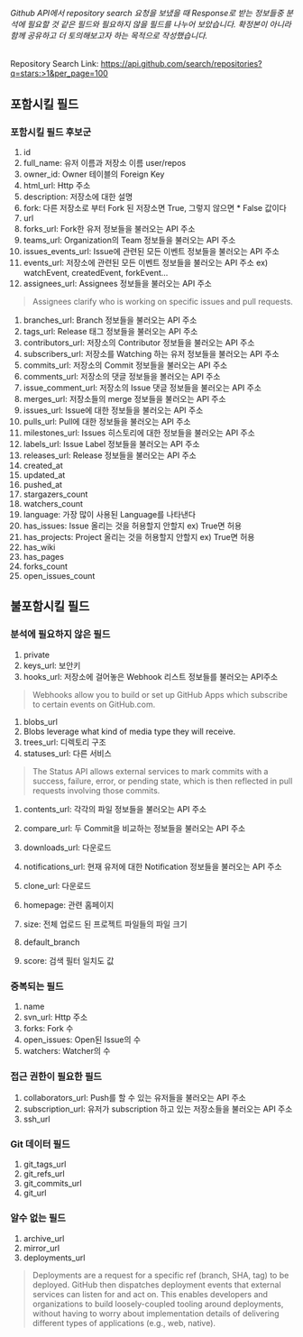 ###### Github API에서 repository search 요청을 보냈을 때 Response로 받는 정보들중 분석에 필요할 것 같은 필드와 필요하지 않을 필드를 나누어 보았습니다. 확정본이 아니라 함께 공유하고 더 토의해보고자 하는 목적으로 작성했습니다.

Repository Search Link: https://api.github.com/search/repositories?q=stars:>1&per_page=100


## 포함시킬 필드

### 포함시킬 필드 후보군
1. id
1. full_name: 유저 이름과 저장소 이름 user/repos
1. owner_id: Owner 테이블의 Foreign Key
1. html_url: Http 주소
1. description: 저장소에 대한 설명
1. fork: 다른 저장소로 부터 Fork 된 저장소면 True, 그렇지 않으면 * False 값이다
1. url
1. forks_url: Fork한 유저 정보들을 불러오는 API 주소
1. teams_url: Organization의 Team 정보들을 불러오는 API 주소
1. issues_events_url: Issue에 관련된 모든 이벤트 정보들을 불러오는 API 주소
1. events_url: 저장소에 관련된 모든 이벤트 정보들을 불러오는 API 주소 ex) watchEvent, createdEvent, forkEvent…
1. assignees_url: Assignees 정보들을 불러오는 API 주소
> Assignees clarify who is working on specific issues and pull requests.

1. branches_url: Branch 정보들을 불러오는 API 주소
1. tags_url: Release 태그 정보들을 불러오는 API 주소
1. contributors_url: 저장소의 Contributor 정보들을 불러오는 API 주소
1. subscribers_url: 저장소를 Watching 하는 유저 정보들을 불러오는 API 주소
1. commits_url: 저장소의 Commit 정보들을 불러오는 API 주소
1. comments_url: 저장소의 댓글 정보들을 볼러오는 API 주소
1. issue_comment_url: 저장소의 Issue 댓글 정보들을 불러오는 API 주소
1. merges_url: 저장소들의 merge 정보들을 불러오는 API 주소
1. issues_url: Issue에 대한 정보들을 불러오는 API 주소
1. pulls_url: Pull에 대한 정보들을 불러오는 API 주소
1. milestones_url: Issues 히스토리에 대한 정보들을 불러오는 API 주소
1. labels_url: Issue Label 정보들을 불러오는 API 주소
1. releases_url: Release 정보들을 불러오는 API 주소
1. created_at
1. updated_at
1. pushed_at
1. stargazers_count
1. watchers_count
1. language: 가장 많이 사용된 Language를 나타낸다
1. has_issues: Issue 올리는 것을 허용할지 안할지 ex) True면 허용
1. has_projects: Project 올리는 것을 허용할지 안할지 ex) True면 허용
1. has_wiki
1. has_pages
1. forks_count
1. open_issues_count

## 불포함시킬 필드

### 분석에 필요하지 않은 필드
1. private
1. keys_url: 보안키
1. hooks_url: 저장소에 걸어놓은 Webhook 리스트 정보들를 불러오는 API주소
> Webhooks allow you to build or set up GitHub Apps which subscribe to certain events on GitHub.com.

1. blobs_url
1. Blobs leverage what kind of media type they will receive.
1. trees_url: 디렉토리 구조
1. statuses_url: 다른 서비스 
> The Status API allows external services to mark commits with a success, failure, error, or pending state, which is then reflected in pull requests involving those commits.

1. contents_url: 각각의 파일 정보들을 불러오는 API 주소
1. compare_url: 두 Commit을 비교하는 정보들을 불러오는 API 주소
1. downloads_url: 다운로드
1. notifications_url: 현재 유저에 대한 Notification 정보들을 불러오는 API 주소

1. clone_url: 다운로드
1. homepage: 관련 홈페이지
1. size: 전체 업로드 된 프로젝트 파일들의 파일 크기
1. default_branch
1. score: 검색 필터 일치도 값

### 중복되는 필드
1. name
1. svn_url: Http 주소
1. forks: Fork 수
1. open_issues: Open된 Issue의 수
1. watchers: Watcher의 수

### 접근 권한이 필요한 필드
1. collaborators_url: Push를 할 수 있는 유저들을 불러오는 API 주소
1. subscription_url: 유저가 subscription 하고 있는 저장소들을 불러오는 API 주소
1. ssh_url

### Git 데이터 필드
1. git_tags_url
1. git_refs_url
1. git_commits_url
1. git_url

### 알수 없는 필드
1. archive_url
1. mirror_url
1. deployments_url
> Deployments are a request for a specific ref (branch, SHA, tag) to be deployed. GitHub then dispatches deployment events that external services can listen for and act on. This enables developers and organizations to build loosely-coupled tooling around deployments, without having to worry about implementation details of delivering different types of applications (e.g., web, native).
